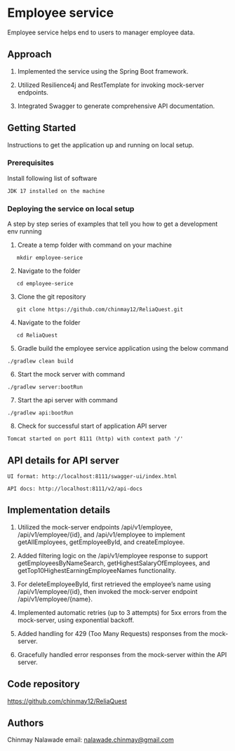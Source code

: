 # Employee service

Employee service helps end to users to manager employee data.


## Approach

1. Implemented the service using the Spring Boot framework.

2. Utilized Resilience4j and RestTemplate for invoking mock-server endpoints.

3. Integrated Swagger to generate comprehensive API documentation.

## Getting Started

Instructions to get the application up and running on local setup.

### Prerequisites

Install following list of software

```
JDK 17 installed on the machine

```

### Deploying the service on local setup

A step by step series of examples that tell you how to get a development env running


1. Create a temp folder with command on your machine

```
   mkdir employee-serice
```

2. Navigate to the folder

```
   cd employee-serice
```


3. Clone the git repository

```
   git clone https://github.com/chinmay12/ReliaQuest.git
```

4. Navigate to the folder

```
   cd ReliaQuest
```

5. Gradle build the employee service application using the below command

```
./gradlew clean build

```

6. Start the mock server with command 

```
./gradlew server:bootRun
```

7. Start the api server with command

```
./gradlew api:bootRun
```

8. Check for successful start of application API server

```
Tomcat started on port 8111 (http) with context path '/'
```

## API details for API server
```
UI format: http://localhost:8111/swagger-ui/index.html

API docs: http://localhost:8111/v2/api-docs

```
## Implementation details

1. Utilized the mock-server endpoints /api/v1/employee, /api/v1/employee/{id}, and /api/v1/employee to implement getAllEmployees, getEmployeeById, and createEmployee.

2. Added filtering logic on the /api/v1/employee response to support getEmployeesByNameSearch, getHighestSalaryOfEmployees, and getTop10HighestEarningEmployeeNames functionality.

3. For deleteEmployeeById, first retrieved the employee’s name using /api/v1/employee/{id}, then invoked the mock-server endpoint /api/v1/employee/{name}.

4. Implemented automatic retries (up to 3 attempts) for 5xx errors from the mock-server, using exponential backoff.

5. Added handling for 429 (Too Many Requests) responses from the mock-server.

6. Gracefully handled error responses from the mock-server within the API server.

## Code repository

https://github.com/chinmay12/ReliaQuest


## Authors

Chinmay Nalawade email: nalawade.chinmay@gmail.com
